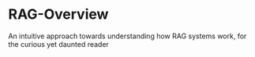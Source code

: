 # RAG-Overview
An intuitive approach towards understanding how RAG systems work, for the curious yet daunted reader

